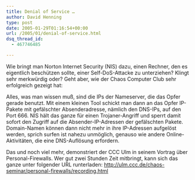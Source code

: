 ```yaml
---
title: Denial of Service …
author: David Henning
type: post
date: 2005-01-29T01:16:54+00:00
url: /2005/01/denial-of-service.html
dsq_thread_id:
  - 467746485

---
```

Wie bringt man Norton Internet Security (NIS) dazu, einen Rechner, den es eigentlich beschützen sollte, einer Self-DoS-Attacke zu unterziehen? Klingt sehr merkwürdig oder? Geht aber, wie der Chaos Computer Club sehr erfolgreich gezeigt hat:

Alles, was man wissen muß, sind die IPs der Nameserver, die das Opfer gerade benutzt. Mit einem kleinen Tool schickt man dann an das Opfer IP-Pakete mit gefälschter Absenderadresse, nämlich den DNS-IPs, auf den Port 666. NIS hält das ganze für einen Trojaner-Angriff und sperrt damit sofort den Zugriff auf die Absender-IP-Adressen der gefälschten Pakete. Domain-Namen können dann nicht mehr in ihre IP-Adressen aufgelöst werden, sprich surfen ist nahezu unmöglich, genauso wie andere Online-Aktivitäten, die eine DNS-Auflösung erfordern.

Das und noch viel mehr, demonstriert der CCC Ulm in seinem Vortrag über Personal-Firewalls. Wer gut zwei Stunden Zeit mitbringt, kann sich das ganze unter folgender URL runterladen: <http://ulm.ccc.de/chaos-seminar/personal-firewalls/recording.html>